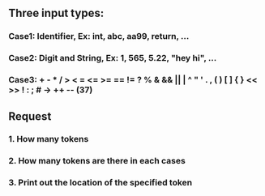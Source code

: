 ## Three input types: 
### Case1: Identifier, Ex: int, abc, aa99, return, ...
### Case2: Digit and String, Ex: 1, 565, 5.22, "hey hi", ...
### Case3: + - * / > < = <= >= == != ? % & && || | ^ " ' . , ( ) [ ] { } << >> ! : ; # -> ++ -- (37)

## Request
### 1. How many tokens
### 2. How many tokens are there in each cases
### 3. Print out the location of the specified token

